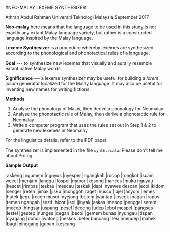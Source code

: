 #NEO-MALAY LEXEME SYNTHESIZER

Athran Abdul Rahman
Universiti Teknologi Malaysia
September 2017

**Neo-malay** here means that the language to be used in this study 
is not exactly any extant Malay language variety, but rather is a 
constructed language inspired by the Malay language.

**Lexeme Synthesizer** is a procedure whereby lexemes are synthesized 
according to the phonological and phonotactical rules of a language.

**Goal** --- to synthesize new lexemes that visually and aurally 
resemble extant native Malay words.

**Significance** --- a lexeme synthesizer may be useful for building 
a *lorem ipsum* generator localized for the Malay language. 
It may also be useful for inventing new names for writing fictions.

**Methods**
1. Analyse the phonology of Malay, then derive a phonology for Neomalay
2. Analyse the phonotactic rule of Malay, then derive a phonotactic rule 
   for Neomalay
3. Write a computer program that uses the rules set out in Step 1 & 2 to 
   generate new lexemes in Neomalay

For the linguistics details, refer to the PDF paper.

The synthesizer is implemented in the file `synth.scala`. 
Please don't tell me about Prolog.

**Sample Output**

raskeng   |ngumem    |ngoyos    |nyesper   |ngangkah  |rocop     |rongkot   |iscam
wecel     |menjam    |langgu    |lospol    |mabor     |kosong    |hances    |muku
nguyau    |kescet    |rimbas    |teskau    |mescau    |teskek    |dapi      |nyewes
descan    |ecoi      |kidom     |senger    |reteh     |jimak     |jisku     |monggoh
raget     |huscu     |lujel     |anyom     |lemes     |hutek     |jegu      |recoh
musci     |nyejong   |betem     |wantap    |loscok    |nagan     |rapos     |temen
ngangah   |sesti     |hicor     |isoi      |jinyak    |askas     |mesop     |penggel
serem     |mecep     |hingsar   |uspang    |pesel     |deceng    |udep      |ebol
mespel    |pangses   |lestel    |gestep    |nunges    |cegan     |becoi     |gemem
buhas     |nyungau   |tispan    |nyagang   |dohor     |watong    |heskos    |beler
buncang   |lesi      |mendep    |mahek     |bagi      |pinggang  |guban     |kescang

